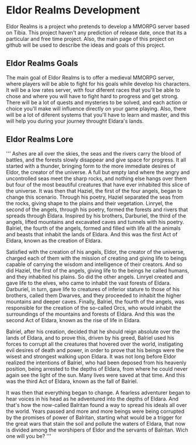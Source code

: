 # Eldor Realms Development

Eldor Realms is a project who pretends to develop a MMORPG server based on Tibia. This project haven't any prediction of release date, once that its a particular and free time project. Also, the main page of this project on github will be used to describe the ideas and goals of this project.

## Eldor Realms Goals

The main goal of Eldor Realms is to offer a medieval MMORPG server, where players will be able to fight for his goals while develop his characters. It will be a low rates server, with four diferent races that you'll be able to chose and where you will have to fight hard to progress and get strong. There will be a lot of quests and mysteries to be solved, and each action or choice you'll make will influence directly on your game playing. Also, there will be a lot of diferent systems that you'll have to learn and master, and this will help you during your journey throught Eldara's lands.

## Eldor Realms Lore

'''
Ashes are all over the skies, the seas and the rivers carry the blood of battles, and the forests slowly disappear and give space for progress. It all started with a thunder, bringing form to the more immediate desires of Eldor, the creator of the universe. A full but empty land where the angry and uncontrolled seas meet the sharp rocks, and nothing else hangs over them but four of the most beautiful creatures that have ever inhabited this slice of the universe. It was then that Haziel, the first of the four angels, began to change this scenario. Through his poetry, Haziel separated the seas from the rocks, giving shape to the plains and their vegetation. Linryel, the second of the angels, through his poetry, formed the forests and rivers that spreads through Eldara. Inspired by his brothers, Darburiel, the third of the angels, lifted mountains and excavated caves and tunnels with his poetry. Balriel, the fourth of the angels, formed and filled with life all the animals and beasts that inhabit the lands of Eldara. And this was the first Act of Eldara, known as the creation of Eldara.

Satisfied with the creation of his angels, Eldor, the creator of the universe, charged each of them with the mission of creating and giving life to beings capable of carrying the wisdom and intelligence of their creators. And so did Haziel, the first of the angels, giving life to the beings he called humans, and they inhabited his plains. So did the other angels. Linryel created and gave life to the elves, who came to inhabit the vast forests of Eldara. Darburiel, in turn, gave life to creatures of inferior stature to those of his brothers, called them Dwarves, and they proceeded to inhabit the higher mountains and deeper caves. Finally, Balriel, the fourth of the angels, was responsible for the creation of the so-called Orcs, who would inhabit the surroundings of the mountains and forests of Eldara. And this was the second Act of Eldara, known as the rise of life in Eldara.

Balriel, after his creation, decided that he should reign absolute over the lands of Eldara, and to prove this, driven by his greed, Balriel used his forces to corrupt all the creatures that hovered over the world, instigating evil desires of death and power, in order to prove that his beings were the wisest and strongest walking upon Eldara. It was not long before Eldor realized the intentions of Balriel, who had been deposed from his heavenly position, being arrested to the depths of Eldara, from where he could never again see the light of the sun. Many lives were saved at that time. And this was the third Act of Eldara, known as the fall of Balriel.

It was then that everything began to change. A fearless adventurer began to hear voices in his head as he adventured into the depths of Eldara. And that's how the now-called Balritan found a way to spread his ideals all over the world. Years passed and more and more beings were being corrupted by the promises of power of Balritan, starting what would be a trigger for the great wars that stain the soil and pollute the waters of Eldara, that now is divided among the worshipers of Eldor and the servants of Balritan. Wich one will you be?
'''
